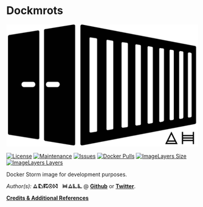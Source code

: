 # Dockmrots

[![Container Logo](https://github.com/Adron/systemic-dockmrots/blob/master/Logo.png)]()

[![License](https://img.shields.io/github/license/Adron/systemic-dockmrots.svg?style=flat-square)](https://github.com/Adron/systemic-dockmrots/blob/master/LICENSE)
[![Maintenance](https://img.shields.io/maintenance/yes/2016.svg?style=flat-square)](#)
[![Issues](https://img.shields.io/github/issues/adron/systemic-dockmrots.svg?style=flat-square)](https://github.com/Adron/systemic-dockmrots/issues)
[![Docker Pulls](https://img.shields.io/docker/pulls/adron/systemic-dockmrots.svg?style=flat-square)](https://hub.docker.com/r/adron/dockmrots/)
[![ImageLayers Size](https://img.shields.io/imagelayers/image-size/_/adron/systemic-dockmrots.svg?style=flat-square)](https://hub.docker.com/r/adron/dockmrots/)
[![ImageLayers Layers](https://img.shields.io/imagelayers/layers/_/adron/systemic-dockmrots.svg?style=flat-square)](https://hub.docker.com/r/adron/dockmrots/)

Docker Storm image for development purposes.

*Author(s):* [![Adron Hall](https://github.com/Adron/systemic-dockmrots/blob/master/AdronHall.png)](http://compositecode.com) @ **[Github](https://www.github.com/adron)** or **[Twitter](https://twitter.com/adron)**.

**[Credits & Additional References](./references.md)**
